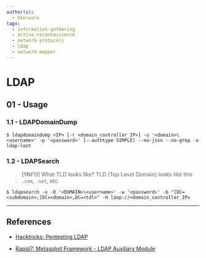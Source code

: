 ```yaml
---
author(s):
  - Userware
tags:
  - information-gathering
  - active-reconnaissance
  - network-protocols
  - ldap
  - network-mapper
---
```

# LDAP

## 01 - Usage

### 1.1 - LDAPDomainDump

```
$ ldapdomaindump <IP> [-r <domain_controller_IP>] -u '<domain>\<username>' -p '<password>' [--authtype SIMPLE] --no-json --no-grep -o ldap-loot
```

### 1.2 - LDAPSearch

> [!INFO] What TLD looks like?
> TLD (Top Level Domain) looks like this `.com`, `.net`, etc.

```
$ ldapsearch -x -D '<DOMAIN>\<username>' -w '<password>' -b "[DC=<subdomain>,]DC=<domain>,DC=<tdl>" -H ldap://<domain_controller_IP>
```

---
## References

- [Hacktricks: Pentesting LDAP](https://book.hacktricks.xyz/pentesting/pentesting-ldap)

- [Rapid7: Metasploit Framework - LDAP Auxiliary Module](https://docs.metasploit.com/docs/pentesting/metasploit-guide-ldap.html)